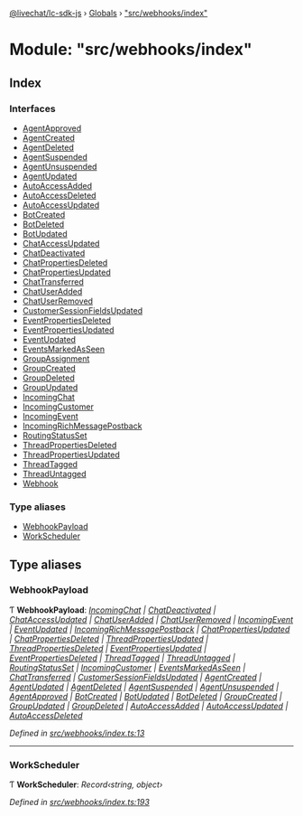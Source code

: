 [@livechat/lc-sdk-js](../README.md) › [Globals](../globals.md) › ["src/webhooks/index"](_src_webhooks_index_.md)

# Module: "src/webhooks/index"

## Index

### Interfaces

* [AgentApproved](../interfaces/_src_webhooks_index_.agentapproved.md)
* [AgentCreated](../interfaces/_src_webhooks_index_.agentcreated.md)
* [AgentDeleted](../interfaces/_src_webhooks_index_.agentdeleted.md)
* [AgentSuspended](../interfaces/_src_webhooks_index_.agentsuspended.md)
* [AgentUnsuspended](../interfaces/_src_webhooks_index_.agentunsuspended.md)
* [AgentUpdated](../interfaces/_src_webhooks_index_.agentupdated.md)
* [AutoAccessAdded](../interfaces/_src_webhooks_index_.autoaccessadded.md)
* [AutoAccessDeleted](../interfaces/_src_webhooks_index_.autoaccessdeleted.md)
* [AutoAccessUpdated](../interfaces/_src_webhooks_index_.autoaccessupdated.md)
* [BotCreated](../interfaces/_src_webhooks_index_.botcreated.md)
* [BotDeleted](../interfaces/_src_webhooks_index_.botdeleted.md)
* [BotUpdated](../interfaces/_src_webhooks_index_.botupdated.md)
* [ChatAccessUpdated](../interfaces/_src_webhooks_index_.chataccessupdated.md)
* [ChatDeactivated](../interfaces/_src_webhooks_index_.chatdeactivated.md)
* [ChatPropertiesDeleted](../interfaces/_src_webhooks_index_.chatpropertiesdeleted.md)
* [ChatPropertiesUpdated](../interfaces/_src_webhooks_index_.chatpropertiesupdated.md)
* [ChatTransferred](../interfaces/_src_webhooks_index_.chattransferred.md)
* [ChatUserAdded](../interfaces/_src_webhooks_index_.chatuseradded.md)
* [ChatUserRemoved](../interfaces/_src_webhooks_index_.chatuserremoved.md)
* [CustomerSessionFieldsUpdated](../interfaces/_src_webhooks_index_.customersessionfieldsupdated.md)
* [EventPropertiesDeleted](../interfaces/_src_webhooks_index_.eventpropertiesdeleted.md)
* [EventPropertiesUpdated](../interfaces/_src_webhooks_index_.eventpropertiesupdated.md)
* [EventUpdated](../interfaces/_src_webhooks_index_.eventupdated.md)
* [EventsMarkedAsSeen](../interfaces/_src_webhooks_index_.eventsmarkedasseen.md)
* [GroupAssignment](../interfaces/_src_webhooks_index_.groupassignment.md)
* [GroupCreated](../interfaces/_src_webhooks_index_.groupcreated.md)
* [GroupDeleted](../interfaces/_src_webhooks_index_.groupdeleted.md)
* [GroupUpdated](../interfaces/_src_webhooks_index_.groupupdated.md)
* [IncomingChat](../interfaces/_src_webhooks_index_.incomingchat.md)
* [IncomingCustomer](../interfaces/_src_webhooks_index_.incomingcustomer.md)
* [IncomingEvent](../interfaces/_src_webhooks_index_.incomingevent.md)
* [IncomingRichMessagePostback](../interfaces/_src_webhooks_index_.incomingrichmessagepostback.md)
* [RoutingStatusSet](../interfaces/_src_webhooks_index_.routingstatusset.md)
* [ThreadPropertiesDeleted](../interfaces/_src_webhooks_index_.threadpropertiesdeleted.md)
* [ThreadPropertiesUpdated](../interfaces/_src_webhooks_index_.threadpropertiesupdated.md)
* [ThreadTagged](../interfaces/_src_webhooks_index_.threadtagged.md)
* [ThreadUntagged](../interfaces/_src_webhooks_index_.threaduntagged.md)
* [Webhook](../interfaces/_src_webhooks_index_.webhook.md)

### Type aliases

* [WebhookPayload](_src_webhooks_index_.md#webhookpayload)
* [WorkScheduler](_src_webhooks_index_.md#workscheduler)

## Type aliases

###  WebhookPayload

Ƭ **WebhookPayload**: *[IncomingChat](../interfaces/_src_webhooks_index_.incomingchat.md) | [ChatDeactivated](../interfaces/_src_webhooks_index_.chatdeactivated.md) | [ChatAccessUpdated](../interfaces/_src_webhooks_index_.chataccessupdated.md) | [ChatUserAdded](../interfaces/_src_webhooks_index_.chatuseradded.md) | [ChatUserRemoved](../interfaces/_src_webhooks_index_.chatuserremoved.md) | [IncomingEvent](../interfaces/_src_webhooks_index_.incomingevent.md) | [EventUpdated](../interfaces/_src_webhooks_index_.eventupdated.md) | [IncomingRichMessagePostback](../interfaces/_src_webhooks_index_.incomingrichmessagepostback.md) | [ChatPropertiesUpdated](../interfaces/_src_webhooks_index_.chatpropertiesupdated.md) | [ChatPropertiesDeleted](../interfaces/_src_webhooks_index_.chatpropertiesdeleted.md) | [ThreadPropertiesUpdated](../interfaces/_src_webhooks_index_.threadpropertiesupdated.md) | [ThreadPropertiesDeleted](../interfaces/_src_webhooks_index_.threadpropertiesdeleted.md) | [EventPropertiesUpdated](../interfaces/_src_webhooks_index_.eventpropertiesupdated.md) | [EventPropertiesDeleted](../interfaces/_src_webhooks_index_.eventpropertiesdeleted.md) | [ThreadTagged](../interfaces/_src_webhooks_index_.threadtagged.md) | [ThreadUntagged](../interfaces/_src_webhooks_index_.threaduntagged.md) | [RoutingStatusSet](../interfaces/_src_webhooks_index_.routingstatusset.md) | [IncomingCustomer](../interfaces/_src_webhooks_index_.incomingcustomer.md) | [EventsMarkedAsSeen](../interfaces/_src_webhooks_index_.eventsmarkedasseen.md) | [ChatTransferred](../interfaces/_src_webhooks_index_.chattransferred.md) | [CustomerSessionFieldsUpdated](../interfaces/_src_webhooks_index_.customersessionfieldsupdated.md) | [AgentCreated](../interfaces/_src_webhooks_index_.agentcreated.md) | [AgentUpdated](../interfaces/_src_webhooks_index_.agentupdated.md) | [AgentDeleted](../interfaces/_src_webhooks_index_.agentdeleted.md) | [AgentSuspended](../interfaces/_src_webhooks_index_.agentsuspended.md) | [AgentUnsuspended](../interfaces/_src_webhooks_index_.agentunsuspended.md) | [AgentApproved](../interfaces/_src_webhooks_index_.agentapproved.md) | [BotCreated](../interfaces/_src_webhooks_index_.botcreated.md) | [BotUpdated](../interfaces/_src_webhooks_index_.botupdated.md) | [BotDeleted](../interfaces/_src_webhooks_index_.botdeleted.md) | [GroupCreated](../interfaces/_src_webhooks_index_.groupcreated.md) | [GroupUpdated](../interfaces/_src_webhooks_index_.groupupdated.md) | [GroupDeleted](../interfaces/_src_webhooks_index_.groupdeleted.md) | [AutoAccessAdded](../interfaces/_src_webhooks_index_.autoaccessadded.md) | [AutoAccessUpdated](../interfaces/_src_webhooks_index_.autoaccessupdated.md) | [AutoAccessDeleted](../interfaces/_src_webhooks_index_.autoaccessdeleted.md)*

*Defined in [src/webhooks/index.ts:13](https://github.com/livechat/lc-sdk-js/blob/9364105/src/webhooks/index.ts#L13)*

___

###  WorkScheduler

Ƭ **WorkScheduler**: *Record‹string, object›*

*Defined in [src/webhooks/index.ts:193](https://github.com/livechat/lc-sdk-js/blob/9364105/src/webhooks/index.ts#L193)*
